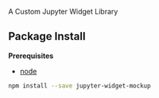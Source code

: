 A Custom Jupyter Widget Library

Package Install
---------------

**Prerequisites**
- [node](http://nodejs.org/)

```bash
npm install --save jupyter-widget-mockup
```
